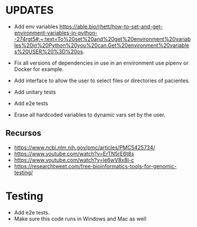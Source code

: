 # UPDATES

- Add env variables
  https://able.bio/rhett/how-to-set-and-get-environment-variables-in-python--274rgt5#:~:text=To%20set%20and%20get%20environment%20variables%20in%20Python%20you%20can,Get%20environment%20variables%20USER%20%3D%20os.

- Fix all versions of dependencies in use in an environment use pipenv or Docker for example.
- Add interface to allow the user to select files or directories of pacientes.
- Add unitary tests
- Add e2e tests
- Erase all hardcoded variables to dynamic vars set by the user.

## Recursos

- https://www.ncbi.nlm.nih.gov/pmc/articles/PMC5425734/
- https://www.youtube.com/watch?v=ErTN5rE6t8s
- https://www.youtube.com/watch?v=le6wV8x8l-c
- https://researchtweet.com/free-bioinformatics-tools-for-genomic-testing/

# Testing

- Add e2e tests.
- Make sure this code runs in Windows and Mac as well
